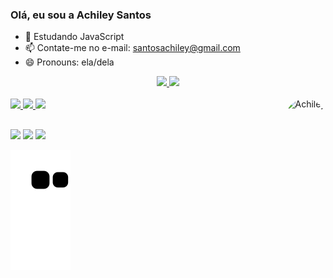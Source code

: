 ### Olá, eu sou a Achiley Santos
- 🌱 Estudando JavaScript
- 📫 Contate-me no e-mail: santosachiley@gmail.com
- 😄 Pronouns: ela/dela

<div align="center">
  <a href="https://github.com/Achiley">
  <img height="180em" src="https://github-readme-stats.vercel.app/api?username=Achiley&show_icons=true&theme=dracula&include_all_commits=true&count_private=true"/>
  <img height="180em" src="https://github-readme-stats.vercel.app/api/top-langs/?username=Achiley&layout=compact&langs_count=7&theme=dracula"/>
    
</div>
  <div style="display: inline_block"><br>
<img height="50em" img src="https://cdn.jsdelivr.net/gh/devicons/devicon/icons/javascript/javascript-original.svg"/>   
<img height="50em" img src="https://cdn.jsdelivr.net/gh/devicons/devicon/icons/html5/html5-original-wordmark.svg"/>
<img height="50em" img src="https://cdn.jsdelivr.net/gh/devicons/devicon/icons/css3/css3-original-wordmark.svg"/>
 <img align="right" alt="Achiley" height="150" style="border-radius:50px;" 
 src="https://cdn.discordapp.com/attachments/851688291609870386/989341127792554034/eu.png">
</div>
  
##
<div> 
  <a href="https://www.instagram.com/achileysantos/" target="_blank"><img src="https://img.shields.io/badge/-Instagram-%23E4405F?style=for-the-badge&logo=instagram&logoColor=white" target="_blank"></a>
  <a href = "mailto:santosachiley@gmail.com"><img src="https://img.shields.io/badge/-Gmail-%23333?style=for-the-badge&logo=gmail&logoColor=white" target="_blank"></a>
  <a href="https://www.linkedin.com/in/achiley-santos-a55685208/" target="_blank"><img src="https://img.shields.io/badge/-LinkedIn-%230077B5?style=for-the-badge&logo=linkedin&logoColor=white" target="_blank"></a> 
  
  ![Snake animation](https://github.com/rafaballerini/rafaballerini/blob/output/github-contribution-grid-snake.svg)
 
</div>
          
          
